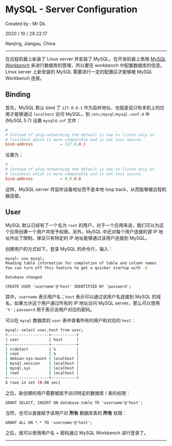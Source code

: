 # MySQL - Server Configuration

Created by : Mr Dk.

2020 / 10 / 28 22:17

Nanjing, Jiangsu, China

---

在远程机器上新装了 Linux server 并安装了 MySQL，在开发机器上使用 [*MySQL Workbench*](https://www.mysql.com/products/workbench/) 来进行数据库的管理，所以要在 workbench 中配置数据库的信息。Linux server 上新安装的 MySQL 需要进行一定的配置后才能够被 MySQL Workbench 连接。

## Binding

首先，MySQL 默认 bind 了 `127.0.0.1` 作为监听地址，也就是说只有本机上的应用才能够通过 `localhost` 访问 MySQL。到 `/etc/mysql/mysql.conf.d` 中 (MySQL 5.7) 设置 `mysqld.cnf` 文件：

```conf
#
# Instead of skip-networking the default is now to listen only on
# localhost which is more compatible and is not less secure.
bind-address            = 127.0.0.1
```

设置为：

```conf
#
# Instead of skip-networking the default is now to listen only on
# localhost which is more compatible and is not less secure.
bind-address            = 0.0.0.0
```

这样，MySQL server 将监听设备地址而不是本地 loop back，从而能够被远程机器连接。

## User

MySQL 默认已经有了一个名为 `root` 的用户。对于一个应用来说，我们可以为这个应用创建一个用户并授予权限。另外，MySQL 中还对每个用户连接的源 IP 地址作出了限制，保证只有特定的 IP 地址能够通过该用户连接到 MySQL。

创建用户的方式如下。登录 MySQL 的命令行，输入：

```bash
mysql> use mysql;
Reading table information for completion of table and column names
You can turn off this feature to get a quicker startup with -A

Database changed
```

```mysql
CREATE USER 'username'@'host' IDENTIFIED BY 'password';
```

其中，`username` 表示用户名；`host` 表示可以通过该用户名连接到 MySQL 的域名，如果允许这个用户通过所有的 IP 地址访问 MySQL server，那么可以使用 `'%'`；`password` 用于表示该用户对应的密码。

可以在 `mysql` 数据库的 `user` 表中查看所有的用户和对应的 `host`：

```bash
mysql> select user,host from user;
+------------------+-----------+
| user             | host      |
+------------------+-----------+
| ccdetect         | %         |
| root             | %         |
| debian-sys-maint | localhost |
| mysql.session    | localhost |
| mysql.sys        | localhost |
| root             | localhost |
+------------------+-----------+
6 rows in set (0.00 sec)
```

之后，新创建的用户需要被赋予访问特定的数据库 / 表的权限：

```mysql
GRANT SELECT, INSERT ON database.table TO 'username'@'host';
```

当然，也可以直接赋予该用户对 **所有** 数据库表的 **所有** 权限：

```mysql
GRANT ALL ON *.* TO 'username'@'host';
```

之后，就可以使用用户名 + 密码通过 MySQL Workbench 进行登录了。

---

